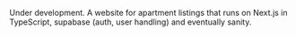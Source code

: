 Under development. A website for apartment listings that runs on Next.js in TypeScript, supabase (auth, user handling) and eventually sanity.
